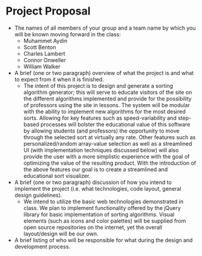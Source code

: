 # Project Proposal

- The names of all members of your group and a team name by which you will be known moving forward in the class:
  - Muhammet Aydin
  - Scott Benton
  - Charles Lambert
  - Connor Onweller
  - William Walker
- A brief (one or two paragraph) overview of what the project is and what to expect from it when it is finished.
  - The intent of this project is to design and generate a sorting algorithm generator; this will serve to educate visitors of the site on the different algorithms implemented and provide for the possibility of professors using the site in lessons.  The system will be modular with the ability to implement new algorithms for the most desired sorts.  Allowing for key features such as speed-variability and step-based processes will bolster the educational value of this software by allowing students (and professors) the opportunity to move through the selected sort at virtually any rate.  Other features such as personalized/random array-value selection as well as a streamlined UI (with implementation techniques discussed below) will also provide the user with a more simplistic experience with the goal of optimizing the value of the resulting product.  With the introduction of the above features our goal is to create a streamlined and educational sort visualizer.
- A brief (one or two paragraph) discussion of how you intend to implement the project (i.e. what technologies, code layout, general design guidelines).
  - We intend to utilize the basic web technologies demonstrated in class.  We plan to implement functionality offered by the jQuery library for basic implementation of sorting algorithms.  Visual elements (such as icons and color palettes) will be supplied from open source repositories on the internet, yet the overall layout/design will be our own.
- A brief listing of who will be responsible for what during the design and development process.
